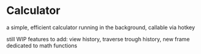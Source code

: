 # Calculator
a simple, efficient calculator running in the background, callable via hotkey

still WIP
features to add: view history, traverse trough history, new frame dedicated to math functions
